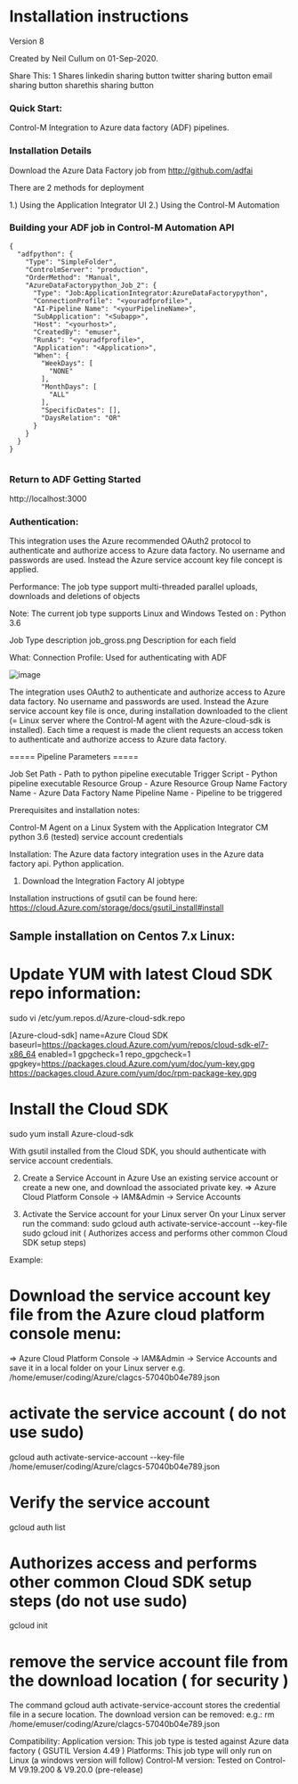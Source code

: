 # Installation instructions 
Version 8

Created by Neil Cullum on 01-Sep-2020.

Share This:
1
Shares
linkedin sharing button twitter sharing button email sharing button sharethis sharing button

 
### Quick Start:
Control-M Integration to Azure data factory (ADF) pipelines.
 
### Installation Details

Download the Azure Data Factory job from http://github.com/adfai

There are 2 methods for deployment

1.) Using the Application Integrator UI
2.) Using the Control-M Automation  

### Building your ADF job in Control-M Automation API


```
{
  "adfpython": {
    "Type": "SimpleFolder",
    "ControlmServer": "production",
    "OrderMethod": "Manual",
    "AzureDataFactorypython_Job_2": {
      "Type": "Job:ApplicationIntegrator:AzureDataFactorypython",
      "ConnectionProfile": "<youradfprofile>",
      "AI-Pipeline Name": "<yourPipelineName>",
      "SubApplication": "<Subapp>",
      "Host": "<yourhost>",
      "CreatedBy": "emuser",
      "RunAs": "<youradfprofile>",
      "Application": "<Application>",
      "When": {
        "WeekDays": [
          "NONE"
        ],
        "MonthDays": [
          "ALL"
        ],
        "SpecificDates": [],
        "DaysRelation": "OR"
      }
    }
  }
}


```

### Return to ADF Getting Started 

http://localhost:3000

 
### Authentication:
This integration uses the Azure recommended OAuth2 protocol to authenticate and authorize access to Azure data factory.
No username and passwords are used. Instead the Azure service account key file concept is applied.
 
Performance:
The job type support multi-threaded parallel uploads, downloads and deletions of objects
 
Note:
The current job type supports Linux and Windows
Tested on : Python 3.6
 
Job Type description
job_gross.png
Description for each field
 
What:
Connection Profile: Used for authenticating with ADF

![image](/uploads/dd5e50f9432cdc69bcdb3c126796f25a/image.png)

The integration uses OAuth2 to authenticate and authorize access to Azure data factory.
No username and passwords are used. Instead the Azure service account key file is once, during installation downloaded to the client (= Linux server where the Control-M agent with the Azure-cloud-sdk is installed). Each time a request is made the client requests an access token to authenticate and authorize access to Azure data factory.
 
===== Pipeline Parameters =====

Job Set Path - Path to python pipeline executable
Trigger Script - Python pipeline executable
Resource Group - Azure Resource Group Name
Factory Name - Azure Data Factory Name
Pipeline Name - Pipeline to be triggered
 
Prerequisites and installation notes:
 
Control-M Agent on a Linux System with the Application Integrator CM
python 3.6 (tested)
service account credentials
 
Installation:
The Azure data factory integration uses in the Azure data factory api. Python application.
 
1. Download the Integration Factory AI jobtype 
 
Installation instructions of gsutil can be found here:
https://cloud.Azure.com/storage/docs/gsutil_install#install
 
## Sample installation on Centos 7.x Linux:
 
# Update YUM with latest Cloud SDK repo information:
 
sudo vi /etc/yum.repos.d/Azure-cloud-sdk.repo
 
[Azure-cloud-sdk]
name=Azure Cloud SDK
baseurl=https://packages.cloud.Azure.com/yum/repos/cloud-sdk-el7-x86_64
enabled=1
gpgcheck=1
repo_gpgcheck=1
gpgkey=https://packages.cloud.Azure.com/yum/doc/yum-key.gpg
              https://packages.cloud.Azure.com/yum/doc/rpm-package-key.gpg
 
# Install the Cloud SDK
sudo yum install Azure-cloud-sdk
 
With gsutil installed from the Cloud SDK, you should authenticate with service account credentials.

2. Create a Service Account in Azure
Use an existing service account or create a new one, and download the associated private key.
=> Azure Cloud Platform Console -> IAM&Admin -> Service Accounts
 
3.    Activate the Service account for your Linux server
On your Linux server run the command:
sudo gcloud auth activate-service-account --key-file <keyfile incl. path>
sudo gcloud init ( Authorizes access and performs other common Cloud SDK setup steps)
 
Example:
# Download the service account key file from the Azure cloud platform console menu:
=> Azure Cloud Platform Console -> IAM&Admin -> Service Accounts
and save it in a local folder on your Linux server e.g.
/home/emuser/coding/Azure/clagcs-57040b04e789.json
 
# activate the service account ( do not use sudo)
gcloud auth activate-service-account --key-file /home/emuser/coding/Azure/clagcs-57040b04e789.json
 
# Verify the service account
gcloud auth list
 
# Authorizes access and performs other common Cloud SDK setup steps (do not use sudo)
gcloud init
 
# remove the service account file from the download location ( for security )
The command gcloud auth activate-service-account stores the credential file in a secure location.
The download version can be removed:
e.g.: rm /home/emuser/coding/Azure/clagcs-57040b04e789.json
 
Compatibility:
Application version: This job type is tested against Azure data factory ( GSUTIL Version 4.49 )
Platforms: This job type will only run on Linux (a windows version will follow)
Control-M version: Tested on Control-M V9.19.200 & V9.20.0 (pre-release)
